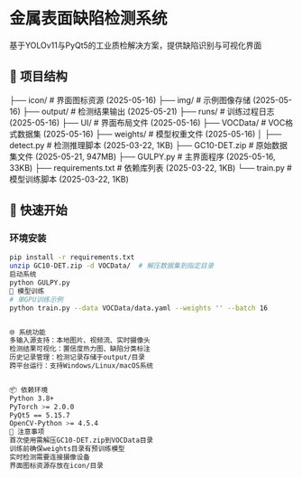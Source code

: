 # 金属表面缺陷检测系统

基于YOLOv11与PyQt5的工业质检解决方案，提供缺陷识别与可视化界面

## 📂 项目结构
├── icon/ # 界面图标资源 (2025-05-16)
├── img/ # 示例图像存储 (2025-05-16)
├── output/ # 检测结果输出 (2025-05-21)
├── runs/ # 训练过程日志 (2025-05-16)
├── UI/ # 界面布局文件 (2025-05-16)
├── VOCData/ # VOC格式数据集 (2025-05-16)
├── weights/ # 模型权重文件 (2025-05-16)
│
├── detect.py # 检测推理脚本 (2025-03-22, 1KB)
├── GC10-DET.zip # 原始数据集文件 (2025-05-21, 947MB)
├── GULPY.py # 主界面程序 (2025-05-16, 33KB)
├── requirements.txt # 依赖库列表 (2025-03-22, 1KB)
└── train.py # 模型训练脚本 (2025-03-22, 1KB)


## 🚀 快速开始
### 环境安装
```bash
pip install -r requirements.txt
unzip GC10-DET.zip -d VOCData/  # 解压数据集到指定目录
启动系统
python GULPY.py
🧠 模型训练
# 单GPU训练示例
python train.py --data VOCData/data.yaml --weights '' --batch 16


🌐 系统功能
多输入源支持：本地图片、视频流、实时摄像头
检测结果可视化：置信度热力图、缺陷分类标注
历史记录管理：检测记录存储于output/目录
跨平台运行：支持Windows/Linux/macOS系统


📦 依赖环境
Python 3.8+
PyTorch >= 2.0.0
PyQt5 == 5.15.7
OpenCV-Python >= 4.5.4
📌 注意事项
首次使用需解压GC10-DET.zip到VOCData目录
训练前确保weights目录有预训练模型
实时检测需要连接摄像设备
界面图标资源存放在icon/目录

